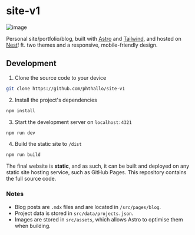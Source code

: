 # site-v1
![image](https://cloud-7r4mkflwh-hack-club-bot.vercel.app/0image.png)

Personal site/portfolio/blog, built with [Astro](https://astro.build/) and [Tailwind](https://tailwindcss.com/), and hosted on [Nest](https://hackclub.app/)! ft. two themes and a responsive, mobile-friendly design.


## Development

1. Clone the source code to your device
```sh
git clone https://github.com/phthallo/site-v1
```

2. Install the project's dependencies
```sh
npm install
```

3. Start the development server on `localhost:4321`
```sh
npm run dev
```

4. Build the static site to `/dist`
```sh
npm run build
```

The final website is **static**, and as such, it can be built and deployed on any static site hosting service, such as GitHub Pages. This repository contains the full source code.

### Notes
- Blog posts are `.mdx` files and are located in `/src/pages/blog`.
- Project data is stored in `src/data/projects.json`.
- Images are stored in `src/assets`, which allows Astro to optimise them when building.
